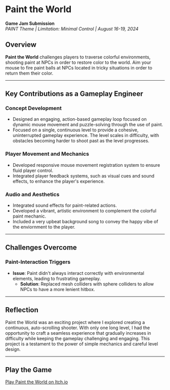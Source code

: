 # Paint the World  
**Game Jam Submission**  
*PAINT Theme | Limitation: Minimal Control | August 16-19, 2024*

## Overview  
**Paint the World** challenges players to traverse colorful environments, shooting paint at NPCs in order to restore color to the world. Aim your mouse to fire paint balls at NPCs located in tricky situations in order to return them their color.

---

## Key Contributions as a Gameplay Engineer  
### **Concept Development**  
  - Designed an engaging, action-based gameplay loop focused on dynamic mouse movement and puzzle-solving through the use of paint.  
  - Focused on a single, continuous level to provide a cohesive, uninterrupted gameplay experience. The level scales in difficulty, with obstacles becoming harder to shoot past as the level progresses.

### **Player Movement and Mechanics**  
  - Developed responsive mouse movement registration system to ensure fluid player control.  
  - Integrated player feedback systems, such as visual cues and sound effects, to enhance the player's experience.

### **Audio and Aesthetics**  
  - Integrated sound effects for paint-related actions.
  - Developed a vibrant, artistic environment to complement the colorful paint mechanic.
  - Included a very upbeat background song to convey the happy vibe of the enviornment to the player.

---

## Challenges Overcome  

### **Paint-Interaction Triggers**  
  - **Issue**: Paint didn't always interact correctly with environmental elements, leading to frustrating gameplay.  
    - **Solution**: Replaced mesh colliders with sphere colliders to allow NPCs to have a more lenient hitbox.

---

## Reflection  
Paint the World was an exciting project where I explored creating a continuous, auto-scrolling shooter. With only one long level, I had the opportunity to craft a seamless experience that gradually increases in difficulty while keeping the gameplay challenging and engaging. This project is a testament to the power of simple mechanics and careful level design.

---

## Play the Game  
[Play Paint the World on Itch.io](https://aftertheraingames.itch.io/paint-the-world)
